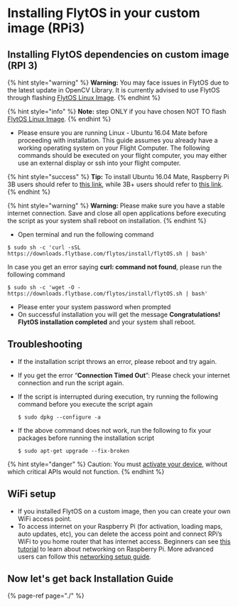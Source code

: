 # Installing FlytOS in your custom image \(RPi3\)

## Installing FlytOS dependencies on custom image \(RPI 3\)

{% hint style="warning" %}
 **Warning:** You may face issues in FlytOS due to the latest update in OpenCV Library. It is currently advised to use FlytOS through flashing [FlytOS Linux Image](http://docs.flytbase.com/docs/FlytOS/GettingStarted/FlashingImgRpi.html#flashing-img-rpi).
{% endhint %}

{% hint style="info" %}
 **Note:** step ONLY if you have chosen NOT TO flash [FlytOS Linux Image](http://docs.flytbase.com/docs/FlytOS/GettingStarted/FlashingImgRpi.html#flashing-img-rpi).
{% endhint %}

* Please ensure you are running Linux - Ubuntu 16.04 Mate before proceeding with installation. This guide assumes you already have a working operating system on your Flight Computer. The following commands should be executed on your flight computer, you may either use an external display or ssh into your flight computer.

{% hint style="success" %}
**Tip:** To install Ubuntu 16.04 Mate, Raspberry Pi 3B users should refer to [this link](https://ubuntu-mate.org/raspberry-pi/), while 3B+ users should refer to [this link](https://ubuntu-mate.community/t/ubuntu-mate-for-raspberry-pi-3-model-b/15867/10).
{% endhint %}

{% hint style="warning" %}
**Warning:** Please make sure you have a stable internet connection. Save and close all open applications before executing the script as your system shall reboot on installation.
{% endhint %}

* Open terminal and run the following command

```text
$ sudo sh -c 'curl -sSL https://downloads.flytbase.com/flytos/install/flytOS.sh | bash'
```

In case you get an error saying **curl: command not found**, please run the following command

```text
$ sudo sh -c 'wget -O - https://downloads.flytbase.com/flytos/install/flytOS.sh | bash'
```

* Please enter your system password when prompted
* On successful installation you will get the message **Congratulations! FlytOS installation completed** and your system shall reboot.

## Troubleshooting

* If the installation script throws an error, please reboot and try again.
* If you get the error “**Connection Timed Out**”: Please check your internet connection and run the script again.
* If the script is interrupted during execution, try running the following command before you execute the script again

  ```text
  $ sudo dpkg --configure -a
  ```

* If the above command does not work, run the following to fix your packages before running the installation script

  ```text
  $ sudo apt-get upgrade --fix-broken
  ```

{% hint style="danger" %}
Caution: You must [activate your device](./#activate-flytos), without which critical APIs would not function.
{% endhint %}

## WiFi setup

* If you installed FlytOS on a custom image, then you can create your own WiFi access point.
* To access internet on your Raspberry Pi \(for activation, loading maps, auto updates, etc\), you can delete the access point and connect RPi’s WiFi to you home router that has internet access. Beginners can see [this tutorial](https://cdn-learn.adafruit.com/downloads/pdf/adafruits-raspberry-pi-lesson-3-network-setup.pdf) to learn about networking on Raspberry Pi. More advanced users can follow this [networking setup guide](../../../advanced-topics/advanced-networking.md).

## Now let's get back Installation Guide

{% page-ref page="./" %}

